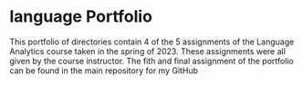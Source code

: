 # language Portfolio

This portfolio of directories contain 4 of the 5 assignments of the Language Analytics course taken in the spring of 2023. These assignments were all given by the course instructor. The fith and final assignment of the portfolio can be found in the main repository for my GitHub
